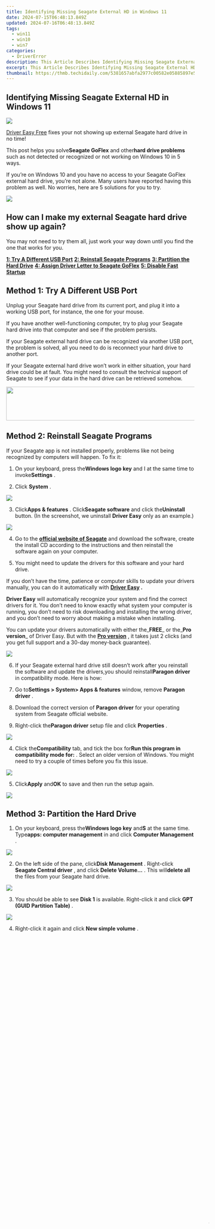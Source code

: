 ```yaml
---
title: Identifying Missing Seagate External HD in Windows 11
date: 2024-07-15T06:48:13.849Z
updated: 2024-07-16T06:48:13.849Z
tags:
  - win11
  - win10
  - win7
categories:
  - DriverError
description: This Article Describes Identifying Missing Seagate External HD in Windows 11
excerpt: This Article Describes Identifying Missing Seagate External HD in Windows 11
thumbnail: https://thmb.techidaily.com/5381657abfa2977c00582e05885897e5e94779f3d10377fe66a9fba50f8ed26c.jpg
---
```


## Identifying Missing Seagate External HD in Windows 11

![](https://images.drivereasy.com/wp-content/uploads/2016/10/usb-device-not-recognized-by-windows-10.jpg)

[Driver Easy Free](https://tools.techidaily.com/drivereasy/download/) fixes your not showing up external Seagate hard drive in no time!

 This post helps you solve**Seagate GoFlex** and other**hard drive problems** such as not detected or recognized or not working on Windows 10 in 5 ways.

 If you’re on Windows 10 and you have no access to your Seagate GoFlex external hard drive, you’re not alone. Many users have reported having this problem as well. No worries, here are 5 solutions for you to try.

<!-- affiliate ads begin -->
<a href="https://store.revouninstaller.com/order/checkout.php?PRODS=28010250&QTY=1&AFFILIATE=108875&CART=1"><img src="https://secure.avangate.com/images/merchant/4282ec8de8c9be897e7aff4aa231b1a4/336__280a.jpg" border="0"></a>
<!-- affiliate ads end -->
## How can I make my external Seagate hard drive show up again?

 You may not need to try them all, just work your way down until you find the one that works for you.

**[1: Try A Different USB Port](https://turtlebeacheu.sjv.io/1r0r59)**
**[2: Reinstall Seagate Programs](https://bluettieu.pxf.io/nlgoka)**
**[3: Partition the Hard Drive](https://versadesk.pxf.io/xyboxx)**
**[4: Assign Driver Letter to Seagate GoFlex](https://dreoaffiliateprogram.pxf.io/k0ezjl)**
**[5: Disable Fast Startup](https://coinrule.sjv.io/rqzonv)**

## **Method 1: Try A Different USB Port**

 Unplug your Seagate hard drive from its current port, and plug it into a working USB port, for instance, the one for your mouse.

 If you have another well-functioning computer, try to plug your Seagate hard drive into that computer and see if the problem persists.

 If your Seagate external hard drive can be recognized via another USB port, the problem is solved, all you need to do is reconnect your hard drive to another port.

 If your Seagate external hard drive won’t work in either situation, your hard drive could be at fault. You might need to consult the technical support of Seagate to see if your data in the hard drive can be retrieved somehow.

<!-- affiliate ads begin -->
<a href="https://aligracehair.sjv.io/c/5597632/2087267/19272" target="_top" id="2087267"><img src="//a.impactradius-go.com/display-ad/19272-2087267" border="0" alt="" width="728" height="90"/></a><img height="0" width="0" src="https://imp.pxf.io/i/5597632/2087267/19272" style="position:absolute;visibility:hidden;" border="0" />
<!-- affiliate ads end -->
## **Method 2: Reinstall Seagate Programs**

 If your Seagate app is not installed properly, problems like not being recognized by computers will happen. To fix it:

 1) On your keyboard, press the**Windows logo key** and I at the same time to invoke**Settings** .

 2) Click **System** .

![](https://images.drivereasy.com/wp-content/uploads/2016/10/system-in-settings.jpg)

 3) Click**Apps & features** . Click**Seagate software** and click the**Uninstall** button. (In the screenshot, we uninstall **Driver Easy** only as an example.)

![](https://images.drivereasy.com/wp-content/uploads/2016/10/apps-and-features.jpg)

 4) Go to the [**official website of Seagate**](http://www.seagate.com/gb/en/support/downloads/item/goflex-home-iso-software-master/) and download the software, create the install CD according to the instructions and then reinstall the software again on your computer.

 5) You might need to update the drivers for this software and your hard drive.

 If you don’t have the time, patience or computer skills to update your drivers manually, you can do it automatically with **[Driver Easy](https://tools.techidaily.com/drivereasy/download/) .**

**Driver Easy** will automatically recognize your system and find the correct drivers for it. You don’t need to know exactly what system your computer is running, you don’t need to risk downloading and installing the wrong driver, and you don’t need to worry about making a mistake when installing.

 You can update your drivers automatically with either the_**FREE**_ or the_**Pro version**_ of Driver Easy. But with the [**Pro version**](https://tools.techidaily.com/drivereasy/download/) , it takes just 2 clicks (and you get full support and a 30-day money-back guarantee).

![](https://images.drivereasy.com/wp-content/uploads/2017/04/img_58e4afa92a309.jpg)
  
 6) If your Seagate external hard drive still doesn’t work after you reinstall the software and update the drivers,you should reinstall**Paragon driver**  in compatibility mode. Here is how:

 1) Go to**Settings > System> Apps & features** window, remove **Paragon driver** .

 2) Download the correct version of **Paragon driver** for your operating system from Seagate official website.

 3) Right-click the**Paragon driver** setup file and click **Properties** .

![](https://images.drivereasy.com/wp-content/uploads/2016/10/properties.png)

 4) Click the**Compatibility** tab, and tick the box for**Run this program in compatibility mode for:** . Select an older version of Windows. You might need to try a couple of times before you fix this issue.

![](https://images.drivereasy.com/wp-content/uploads/2016/10/run-this-program-in-compatibility-mode-for.jpg)

 5) Click**Apply** and**OK** to save and then run the setup again.

![](https://images.drivereasy.com/wp-content/uploads/2016/10/apply-and-ok.jpg)

## **Method 3: Partition the Hard Drive**

 1) On your keyboard, press the**Windows logo key** and**S** at the same time. Type**apps: computer management** in and click **Computer Management** .

![](https://images.drivereasy.com/wp-content/uploads/2016/10/apps-computer-management.png)

 2) On the left side of the pane, click**Disk Management** . Right-click **Seagate Central driver** , and click **Delete Volume…** . This will**delete all** the files from your Seagate hard drive.

![](https://images.drivereasy.com/wp-content/uploads/2016/10/disk-management.jpg)

 3) You should be able to see **Disk 1** is available. Right-click it and click **GPT (GUID Partition Table)** .

![](https://images.drivereasy.com/wp-content/uploads/2016/10/gpt-guid-partition-table.jpg)

 4) Right-click it again and click **New simple volume** .

<!-- affiliate ads begin -->
<span id="1793213">
					<video width="1080" height="1620" style="cursor:pointer"
           poster="//a.impactradius-go.com/display-clicktoplayimage/1793213.jpeg"
           onclick="if(!this.playClicked){this.play();this.setAttribute('controls',true);this.playClicked=true;}">
	   <source src="//a.impactradius-go.com/display-ad/19135-1793213">
	   <img src="//a.impactradius-go.com/display-clicktoplayimage/1793213.jpeg" style="border: none; height: 100%; width: 100%; object-fit: contain">
	</video>
	<div style="width:1080px;text-align:center"><a href="javascript:window.open(decodeURIComponent('https%3A%2F%2Ftinyland.pxf.io%2Fc%2F5597632%2F1793213%2F19135'), '_blank');void(0);">Click here</a></div>
</span>
<img height="0" width="0" src="https://imp.pxf.io/i/5597632/1793213/19135" style="position:absolute;visibility:hidden;" border="0" />
<!-- affiliate ads end -->
![](https://images.drivereasy.com/wp-content/uploads/2016/10/new-simple-volume.jpg)

 There you go, your Seagate external hard drive should be able to work without any problems.

## **Method 4: Assign Driver Letter to Seagate GoFlex**

 1) On your keyboard, press the**Windows logo key** and**S** at the same time. Type**apps: computer management** in and click **Computer Management.**

![](https://images.drivereasy.com/wp-content/uploads/2016/10/apps-computer-management.png)
  
 2) On the left side of the pane, click**Disk Management** . If you see a drive without a letter, check to make sure that it’s your**Seagate GoFlex drive** .

![](https://images.drivereasy.com/wp-content/uploads/2016/10/img_57f9f9701ebe7-600x294.jpg)

 3) Right-click it and click **Change Drive Letter and Paths…** .

![](https://images.drivereasy.com/wp-content/uploads/2016/10/change-drive-letter-and-paths.png)

 4) If your external hard drive doesn’t have a letter, press **Add…** to add a letter for this drive.

![](https://images.drivereasy.com/wp-content/uploads/2016/10/add-a-letter.png)

 5) Assign a letter to it and click**OK.**

![](https://images.drivereasy.com/wp-content/uploads/2016/10/ok.jpg)

## **Method 5: Disable Fast Startup**

 1) On your keyboard, press the**Windows logo key**  and click **Control Panel.**

<!-- affiliate ads begin -->
<a href="https://shop.mondly.com/affiliate.php?ACCOUNT=ATISTUDI&AFFILIATE=108875&PATH=https%3A%2F%2Fwww.mondly.com%3FAFFILIATE%3D108875%26RESOURCE%3D%2BEducational%2B970x90%2B"><img src="https://secure.avangate.com/images/merchant/69c418c33ec2e1a4267fa9bb77fa1428/educational-970x90.gif" border="0"></a>
<!-- affiliate ads end -->
![](https://images.drivereasy.com/wp-content/uploads/2016/10/control-panel.jpg)
  
 2) Click **Hardware and Sound** .

![](https://images.drivereasy.com/wp-content/uploads/2016/10/hardware-and-sound-600x450.jpg)

3) Click **Power Options** .

![](https://images.drivereasy.com/wp-content/uploads/2016/10/power-options.jpg)

4) Click   **Change what the power button does.**

<!-- affiliate ads begin -->
<a href="https://unicoeye.pxf.io/c/5597632/2084396/18498" target="_top" id="2084396"><img src="//a.impactradius-go.com/display-ad/18498-2084396" border="0" alt="" width="1920" height="700"/></a><img height="0" width="0" src="https://imp.pxf.io/i/5597632/2084396/18498" style="position:absolute;visibility:hidden;" border="0" />
<!-- affiliate ads end -->
![](https://images.drivereasy.com/wp-content/uploads/2016/10/change-what-the-power-button-does.jpg)

5) Click   **Change settings that are currently unavailable** .

![](https://images.drivereasy.com/wp-content/uploads/2016/10/change-settings-that-are-currently-unavailable-600x456.jpg)

 6) Scroll down to the _**Shutdown** settings_ section and uncheck**Turn off fast startup (recommended)** . Click **Save changes**  . You might need to restart your computer after this change.

![](https://images.drivereasy.com/wp-content/uploads/2016/10/uncheck-turn-off-fast-startup-recommended-600x450.jpg)

<ins class="adsbygoogle"
     style="display:block"
     data-ad-format="autorelaxed"
     data-ad-client="ca-pub-7571918770474297"
     data-ad-slot="1223367746"></ins>



<ins class="adsbygoogle"
     style="display:block"
     data-ad-client="ca-pub-7571918770474297"
     data-ad-slot="8358498916"
     data-ad-format="auto"
     data-full-width-responsive="true"></ins>

<span class="atpl-alsoreadstyle">Also read:</span>
<div><ul>
<li><a href="https://smart-video-creator.techidaily.com/2024-approved-splice-video-editor-review-pros-cons-and-verdict/"><u>2024 Approved Splice Video Editor Review Pros, Cons, and Verdict</u></a></li>
<li><a href="https://howto.techidaily.com/fix-cant-take-screenshot-due-to-security-policy-on-nubia-red-magic-9-pro-drfone-by-drfone-fix-android-problems-fix-android-problems/"><u>Fix Cant Take Screenshot Due to Security Policy on Nubia Red Magic 9 Pro | Dr.fone</u></a></li>
<li><a href="https://driver-error.techidaily.com/wireless-mouse-vanishing-act-windows-confused/"><u>Wireless Mouse Vanishing Act - Windows Confused?</u></a></li>
<li><a href="https://driver-error.techidaily.com/charting-course-out-of-drivers-dilemma-52/"><u>Charting Course Out of Driver's Dilemma #52</u></a></li>
<li><a href="https://driver-error.techidaily.com/mouse-lags-freezes-stutters-in-windows-10-fixed/"><u>Mouse Lags, Freezes, Stutters in Windows 10 [Fixed]</u></a></li>
<li><a href="https://driver-error.techidaily.com/overcoming-iphone-data-transfer-hurdles-essential-usb-driver-fixes/"><u>Overcoming iPhone Data Transfer Hurdles: Essential USB Driver Fixes</u></a></li>
<li><a href="https://driver-error.techidaily.com/resolving-installation-errors-what-to-do-when-your-driver-isnt-compatible-with-your-pc/"><u>Resolving Installation Errors: What To Do When Your Driver Isn't Compatible With Your PC</u></a></li>
<li><a href="https://driver-error.techidaily.com/how-to-fix-idt-high-definition-audio-codec-driver-problem/"><u>How to Fix IDT High Definition Audio CODEC Driver Problem</u></a></li>
<li><a href="https://fox-direct.techidaily.com/new-essential-action-cam-recommendations-for-winter-sports/"><u>[New] Essential Action Cam Recommendations for Winter Sports</u></a></li>
<li><a href="https://driver-error.techidaily.com/dealing-with-unauthorized-access-issues-in-usb-device-setup-and-configuration/"><u>Dealing with Unauthorized Access Issues in USB Device Setup and Configuration</u></a></li>
<li><a href="https://on-screen-recording.techidaily.com/updated-seamless-screen-recorder-without-company-imagery/"><u>[Updated] Seamless Screen Recorder Without Company Imagery</u></a></li>
<li><a href="https://phone-solutions.techidaily.com/in-2024-ispoofer-is-not-working-on-apple-iphone-15-plus-fixed-drfone-by-drfone-virtual-ios/"><u>In 2024, iSpoofer is not working On Apple iPhone 15 Plus? Fixed | Dr.fone</u></a></li>
<li><a href="https://driver-error.techidaily.com/sailing-past-hurdle-52-in-automotive-landscape/"><u>Sailing Past Hurdle #52 in Automotive Landscape</u></a></li>
<li><a href="https://tiktok-video-recordings.techidaily.com/updated-swipe-left-on-watermarks-for-iphone-tiktok-downloads/"><u>[Updated] Swipe Left on Watermarks for iPhone TikTok Downloads</u></a></li>
<li><a href="https://fox-http.techidaily.com/new-a-new-era-of-photo-display-best-frame-makers-for-2024/"><u>[New] A New Era of Photo Display  Best Frame Makers for 2024</u></a></li>
<li><a href="https://driver-error.techidaily.com/ax201-unresponsive-to-wi-fi-6-networks-now-fixed/"><u>Ax201 Unresponsive to Wi-Fi 6 Networks, Now Fixed</u></a></li>
<li><a href="https://visual-screen-recording.techidaily.com/updated-perfecting-your-tone-techniques-for-zoom-podcast-sessions-for-2024/"><u>[Updated] Perfecting Your Tone  Techniques for ZOOM Podcast Sessions for 2024</u></a></li>
<li><a href="https://driver-error.techidaily.com/innovations-to-overcome-drivers-misstep-52/"><u>Innovations to Overcome Driver's Misstep #52</u></a></li>
<li><a href="https://ios-unlock.techidaily.com/how-to-unlock-iphone-14-plus-without-swiping-up-6-ways-by-drfone-ios/"><u>How To Unlock iPhone 14 Plus Without Swiping Up? 6 Ways</u></a></li>
<li><a href="https://driver-error.techidaily.com/touchpad-not-working-issues-on-windows-1011-solved/"><u>Touchpad Not Working Issues on Windows 10/11 [Solved]</u></a></li>
<li><a href="https://howto.techidaily.com/android-safe-mode-how-to-turn-off-safe-mode-on-oppo-reno-8t-drfone-by-drfone-fix-android-problems-fix-android-problems/"><u>Android Safe Mode - How to Turn off Safe Mode on Oppo Reno 8T? | Dr.fone</u></a></li>
<li><a href="https://driver-error.techidaily.com/graphics-card-shows-as-microsoft-basic-display-adapter-solved/"><u>Graphics Card Shows as Microsoft Basic Display Adapter [Solved]</u></a></li>
<li><a href="https://some-techniques.techidaily.com/2024-approved-how-asmrists-can-help-your-evening-routine/"><u>2024 Approved  How ASMRists Can Help Your Evening Routine</u></a></li>
<li><a href="https://tiktok-video-recordings.techidaily.com/new-top-7-affordable-tiktok-video-editing-software-mac-for-2024/"><u>[New] Top 7 Affordable TikTok Video Editing Software (Mac) for 2024</u></a></li>
<li><a href="https://facebook-video-content.techidaily.com/in-2024-cyberspace-cinema-collector/"><u>In 2024, Cyberspace Cinema Collector</u></a></li>
<li><a href="https://driver-error.techidaily.com/resolution-to-recurring-amd-glitches/"><u>Resolution to Recurring AMD Glitches</u></a></li>
<li><a href="https://driver-error.techidaily.com/clearing-up-compatibility-issues-elan-and-win10/"><u>Clearing Up Compatibility Issues: Elan and Win10</u></a></li>
<li><a href="https://driver-error.techidaily.com/fix-non-functional-dts-truehd-and-e628-drivers-on-windows-after-failed-upgrade-now-solved/"><u>Fix Non-Functional DTS TrueHD and E628 Drivers on Windows After Failed Upgrade - Now Solved!✅</u></a></li>
<li><a href="https://driver-error.techidaily.com/no-light-functioning-on-asus-desk/"><u>No Light Functioning On ASUS Desk</u></a></li>
<li><a href="https://driver-error.techidaily.com/1721103291054-bypass-the-frustrating-itbm-driver-not-available-message-quick-and-effective-fixes-inside/"><u>Bypass the Frustrating 'ITBM Driver Not Available' Message – Quick and Effective Fixes Inside!</u></a></li>
<li><a href="https://driver-error.techidaily.com/1721101406254-troubleshooting-and-installing-missing-drivers-for-your-device-on-windows-operating-systems-11-8-and-aturdays-a-comprehensive-guide/"><u>Troubleshooting and Installing Missing Drivers for Your Device on Windows Operating Systems (11, 8 & Aturdays) - A Comprehensive Guide</u></a></li>
<li><a href="https://driver-error.techidaily.com/troubleshooting-driver-installation-problems-on-windows-1087-fixed/"><u>Troubleshooting Driver Installation Problems on Windows 10/8/7 [FIXED]</u></a></li>
<li><a href="https://windows11.techidaily.com/how-to-open-the-phone-dialer-in-windows-11/"><u>How to Open the Phone Dialer in Windows 11</u></a></li>
<li><a href="https://voice-adjusting.techidaily.com/2024-approved-investigating-the-pinnacle-of-sound-design-software-assessing-the-merits-of-magix-samplitude/"><u>2024 Approved Investigating the Pinnacle of Sound Design Software Assessing the Merits of MAGIX Samplitude</u></a></li>
<li><a href="https://driver-error.techidaily.com/finalized-nvidia-driver-installation-for-latest-os/"><u>Finalized Nvidia Driver Installation for Latest OS</u></a></li>
<li><a href="https://driver-error.techidaily.com/no-more-struggles-just-connection-for-wacom/"><u>No More Struggles, Just Connection for Wacom</u></a></li>
<li><a href="https://screen-capture.techidaily.com/deciphering-bandicams-latest-2023-capabilities-for-2024/"><u>Deciphering Bandicam's Latest 2023 Capabilities for 2024</u></a></li>
<li><a href="https://driver-error.techidaily.com/fixing-the-missing-touchpad-driver-issue/"><u>Fixing the Missing Touchpad Driver Issue</u></a></li>
<li><a href="https://some-skills.techidaily.com/ultimate-vr-clarity-achieved-for-2024/"><u>Ultimate VR Clarity Achieved for 2024</u></a></li>
<li><a href="https://fox-friendly.techidaily.com/2024-approved-xsplit-archive-expert-analysis-and-downloads/"><u>2024 Approved  XSplit Archive  Expert Analysis & Downloads</u></a></li>
<li><a href="https://some-knowledge.techidaily.com/2024-approved-exclusive-list-of-top-mobile-editing-software-for-iphoneandroid/"><u>2024 Approved  Exclusive List of Top Mobile Editing Software for iPhone/Android</u></a></li>
<li><a href="https://driver-error.techidaily.com/solved-device-driver-software-was-not-successfully-installed/"><u>[SOLVED] Device Driver Software Was Not Successfully Installed</u></a></li>
<li><a href="https://driver-error.techidaily.com/integrated-driver-setup-for-pc-cards/"><u>Integrated Driver Setup for PC Cards</u></a></li>
<li><a href="https://driver-error.techidaily.com/lenovo-bd-driver-troubles-resolved-in-windows-10/"><u>Lenovo BD-Driver Troubles: Resolved in Windows 10</u></a></li>
<li><a href="https://win11-tips.techidaily.com/redefine-access-restoring-standard-user-privileges-in-win11/"><u>Redefine Access: Restoring Standard User Privileges in Win11</u></a></li>
<li><a href="https://driver-error.techidaily.com/sysware-printer-driver-successfully-installed/"><u>SysWare Printer Driver - Successfully Installed</u></a></li>
<li><a href="https://driver-error.techidaily.com/fix-adb-connection-gone-wrong-in-osx/"><u>Fix ADB Connection Gone Wrong in OSX</u></a></li>
<li><a href="https://driver-error.techidaily.com/addressing-glitch-e52-road-to-smooth-drives/"><u>Addressing Glitch E52: Road to Smooth Drives</u></a></li>
<li><a href="https://video-ai-editor.techidaily.com/updated-10-android-video-editors-similar-to-imovie-for-2024/"><u>Updated 10 Android Video Editors Similar to iMovie for 2024</u></a></li>
<li><a href="https://video-capture.techidaily.com/2024-approved-elevate-your-twitch-stream-game-with-these-5-steps/"><u>2024 Approved  Elevate Your Twitch Stream Game with These 5 Steps</u></a></li>
<li><a href="https://driver-error.techidaily.com/overcoming-hurdle-e52-in-automotive-systems/"><u>Overcoming Hurdle E52 in Automotive Systems</u></a></li>
<li><a href="https://ai-driven-video-production.techidaily.com/new-change-video-playback-speed-with-these-top-tools/"><u>New Change Video Playback Speed with These Top Tools</u></a></li>
<li><a href="https://facebook-record-videos.techidaily.com/updated-engaging-viewers-with-ease-the-art-of-confidently-filming-for-2024/"><u>[Updated] Engaging Viewers with Ease  The Art of Confidently Filming for 2024</u></a></li>
<li><a href="https://screen-activity-recording.techidaily.com/the-best-screen-capture-apps-a-guide-for-educators-for-2024/"><u>The Best Screen Capture Apps  A Guide for Educators for 2024</u></a></li>
<li><a href="https://remote-screen-capture.techidaily.com/new-just-how-significant-is-itop-in-screencasting-world-for-2024/"><u>[New] Just How Significant Is ITop in Screencasting World for 2024</u></a></li>
<li><a href="https://driver-error.techidaily.com/unblock-wi-fi-on-dell-workstation/"><u>Unblock Wi-Fi on Dell Workstation</u></a></li>
</ul></div>
